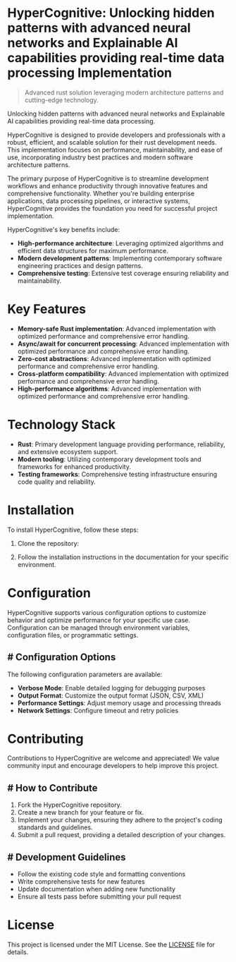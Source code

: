 <!-- fallback_HyperCognitive_20250802170708_58611 -->

# HyperCognitive: Unlocking hidden patterns with advanced neural networks and Explainable AI capabilities providing real-time data processing Implementation
> Advanced rust solution leveraging modern architecture patterns and cutting-edge technology.

Unlocking hidden patterns with advanced neural networks and Explainable AI capabilities providing real-time data processing.

HyperCognitive is designed to provide developers and professionals with a robust, efficient, and scalable solution for their rust development needs. This implementation focuses on performance, maintainability, and ease of use, incorporating industry best practices and modern software architecture patterns.

The primary purpose of HyperCognitive is to streamline development workflows and enhance productivity through innovative features and comprehensive functionality. Whether you're building enterprise applications, data processing pipelines, or interactive systems, HyperCognitive provides the foundation you need for successful project implementation.

HyperCognitive's key benefits include:

* **High-performance architecture**: Leveraging optimized algorithms and efficient data structures for maximum performance.
* **Modern development patterns**: Implementing contemporary software engineering practices and design patterns.
* **Comprehensive testing**: Extensive test coverage ensuring reliability and maintainability.

# Key Features

* **Memory-safe Rust implementation**: Advanced implementation with optimized performance and comprehensive error handling.
* **Async/await for concurrent processing**: Advanced implementation with optimized performance and comprehensive error handling.
* **Zero-cost abstractions**: Advanced implementation with optimized performance and comprehensive error handling.
* **Cross-platform compatibility**: Advanced implementation with optimized performance and comprehensive error handling.
* **High-performance algorithms**: Advanced implementation with optimized performance and comprehensive error handling.

# Technology Stack

* **Rust**: Primary development language providing performance, reliability, and extensive ecosystem support.
* **Modern tooling**: Utilizing contemporary development tools and frameworks for enhanced productivity.
* **Testing frameworks**: Comprehensive testing infrastructure ensuring code quality and reliability.

# Installation

To install HyperCognitive, follow these steps:

1. Clone the repository:


2. Follow the installation instructions in the documentation for your specific environment.

# Configuration

HyperCognitive supports various configuration options to customize behavior and optimize performance for your specific use case. Configuration can be managed through environment variables, configuration files, or programmatic settings.

## # Configuration Options

The following configuration parameters are available:

* **Verbose Mode**: Enable detailed logging for debugging purposes
* **Output Format**: Customize the output format (JSON, CSV, XML)
* **Performance Settings**: Adjust memory usage and processing threads
* **Network Settings**: Configure timeout and retry policies

# Contributing

Contributions to HyperCognitive are welcome and appreciated! We value community input and encourage developers to help improve this project.

## # How to Contribute

1. Fork the HyperCognitive repository.
2. Create a new branch for your feature or fix.
3. Implement your changes, ensuring they adhere to the project's coding standards and guidelines.
4. Submit a pull request, providing a detailed description of your changes.

## # Development Guidelines

* Follow the existing code style and formatting conventions
* Write comprehensive tests for new features
* Update documentation when adding new functionality
* Ensure all tests pass before submitting your pull request

# License

This project is licensed under the MIT License. See the [LICENSE](https://github.com/cerenyilmazjinx/HyperCognitive/blob/main/LICENSE) file for details.
